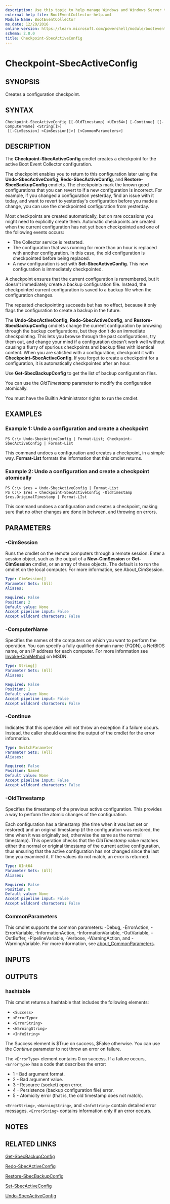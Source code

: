 ```yaml
---
description: Use this topic to help manage Windows and Windows Server technologies with Windows PowerShell.
external help file: BootEventCollector-help.xml
Module Name: BootEventCollector
ms.date: 12/20/2016
online version: https://learn.microsoft.com/powershell/module/booteventcollector/checkpoint-sbecactiveconfig?view=windowsserver2016-ps&wt.mc_id=ps-gethelp
schema: 2.0.0
title: Checkpoint-SbecActiveConfig
---
```


# Checkpoint-SbecActiveConfig

## SYNOPSIS
Creates a configuration checkpoint.

## SYNTAX

```
Checkpoint-SbecActiveConfig [[-OldTimestamp] <UInt64>] [-Continue] [[-ComputerName] <String[]>]
 [[-CimSession] <CimSession[]>] [<CommonParameters>]
```

## DESCRIPTION
The **Checkpoint-SbecActiveConfig** cmdlet creates a checkpoint for the active Boot Event Collector configuration.

The checkpoint enables you to return to this configuration later using the **Undo-SbecActiveConfig**, **Redo-SbecActiveConfig**, and **Restore-SbecBackupConfig** cmdlets.
The checkpoints mark the known good configurations that you can revert to if a new configuration is incorrect.
For example, if you changed a configuration yesterday, find an issue with it today, and want to revert to yesterday's configuration before you made a change, you can use the checkpointed configuration from yesterday.

Most checkpoints are created automatically, but on rare occasions you might need to explicitly create them.
Automatic checkpoints are created when the current configuration has not yet been checkpointed and one of the following events occurs: 

- The Collector service is restarted. 
- The configuration that was running for more than an hour is replaced with another configuration.
In this case, the old configuration is checkpointed before being replaced. 
- A new configuration is set with **Set-SbecActiveConfig**.
This new configuration is immediately checkpointed.

A checkpoint ensures that the current configuration is remembered, but it doesn't immediately create a backup configuration file.
Instead, the checkpointed current configuration is saved to a backup file when the configuration changes.

The repeated checkpointing succeeds but has no effect, because it only flags the configuration to create a backup in the future.

The **Undo-SbecActiveConfig**, **Redo-SbecActiveConfig**, and **Restore-SbecBackupConfig** cmdlets change the current configuration by browsing through the backup configurations, but they don't do an immediate checkpointing.
This lets you browse through the past configurations, try them out, and change your mind if a configuration doesn't work well without causing a flurry of spurious checkpoints and backup files with identical content.
When you are satisfied with a configuration, checkpoint it with **Checkpoint-SbecActiveConfig**.
If you forget to create a checkpoint for a configuration, it is automatically checkpointed after an hour.

Use **Get-SbecBackupConfig** to get the list of backup configuration files.

You can use the *OldTimestamp* parameter to modify the configuration atomically.

You must have the Builtin Administrator rights to run the cmdlet.

## EXAMPLES

### Example 1: Undo a configuration and create a checkpoint
```
PS C:\> Undo-SbecActiveConfig | Format-List; Checkpoint-SbecActiveConfig | Format-List
```

This command undoes a configuration and creates a checkpoint, in a simple way.
**Format-List** formats the information that this cmdlet returns.

### Example 2: Undo a configuration and create a checkpoint atomically
```
PS C:\> $res = Undo-SbecActiveConfig | Format-List 
PS C:\> $res = Checkpoint-SbecActiveConfig -OldTimestamp $res.OriginalTimestamp | Format-LIst
```

This command undoes a configuration and creates a checkpoint, making sure that no other changes are done in between, and throwing on errors.

## PARAMETERS

### -CimSession
Runs the cmdlet on the remote computers through a remote session.
Enter a session object, such as the output of a **New-CimSession** or **Get-CimSession** cmdlet, or an array of these objects.
The default is to run the cmdlet on the local computer.
For more information, see About_CimSession.

```yaml
Type: CimSession[]
Parameter Sets: (All)
Aliases: 

Required: False
Position: 2
Default value: None
Accept pipeline input: False
Accept wildcard characters: False
```

### -ComputerName
Specifies the names of the computers on which you want to perform the operation.
You can specify a fully qualified domain name (FQDN), a NetBIOS name, or an IP address for each computer.
For more information see [Invoke-CimMethod](https://go.microsoft.com/fwlink/?LinkId=808801) on MSDN.

```yaml
Type: String[]
Parameter Sets: (All)
Aliases: 

Required: False
Position: 1
Default value: None
Accept pipeline input: False
Accept wildcard characters: False
```

### -Continue
Indicates that this operation will not throw an exception if a failure occurs.
Instead, the caller should examine the output of the cmdlet for the error information.

```yaml
Type: SwitchParameter
Parameter Sets: (All)
Aliases: 

Required: False
Position: Named
Default value: None
Accept pipeline input: False
Accept wildcard characters: False
```

### -OldTimestamp
Specifies the timestamp of the previous active configuration.
This provides a way to perform the atomic changes of the configuration.

Each configuration has a timestamp (the time when it was last set or restored) and an original timestamp (if the configuration was restored, the time when it was originally set, otherwise the same as the normal timestamp).
This operation checks that the *OldTimestamp* value matches either the normal or original timestamp of the current active configuration, thus ensuring that the active configuration has not changed since the last time you examined it.
If the values do not match, an error is returned.

```yaml
Type: UInt64
Parameter Sets: (All)
Aliases: 

Required: False
Position: 0
Default value: None
Accept pipeline input: False
Accept wildcard characters: False
```

### CommonParameters
This cmdlet supports the common parameters: -Debug, -ErrorAction, -ErrorVariable, -InformationAction, -InformationVariable, -OutVariable, -OutBuffer, -PipelineVariable, -Verbose, -WarningAction, and -WarningVariable. For more information, see [about_CommonParameters](https://go.microsoft.com/fwlink/?LinkID=113216).

## INPUTS

## OUTPUTS

### hashtable
This cmdlet returns a hashtable that includes the following elements: 

- `<Success>`
- `<ErrorType>`
- `<ErrorString>`
- `<WarningString>`
- `<InfoString>`

The Success element is $True on success, $False otherwise.
You can use the *Continue* parameter to not throw an error on failure.

The `<ErrorType>` element contains 0 on success.
If a failure occurs, `<ErrorType>` has a code that describes the error: 

- 1 - Bad argument format.
- 2 - Bad argument value. 
- 3 - Resource (socket) open error.
- 4 - Persistence (backup configuration file) error. 
- 5 - Atomicity error (that is, the old timestamp does not match).

`<ErrorString>`, `<WarningString>`, and `<InfoString>` contain detailed error messages.
`<ErrorString>` contains information only if an error occurs.

## NOTES

## RELATED LINKS

[Get-SbecBackupConfig](./Get-SbecBackupConfig.md)

[Redo-SbecActiveConfig](./Redo-SbecActiveConfig.md)

[Restore-SbecBackupConfig](./Restore-SbecBackupConfig.md)

[Set-SbecActiveConfig](./Set-SbecActiveConfig.md)

[Undo-SbecActiveConfig](./Undo-SbecActiveConfig.md)

